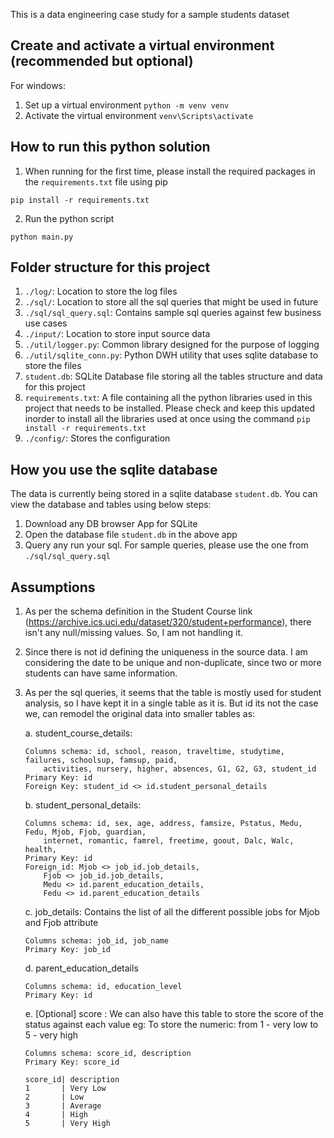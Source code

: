This is a data engineering case study for a sample students dataset


## Create and activate a virtual environment (recommended but optional)
For windows:
1. Set up a virtual environment `python -m venv venv`
2. Activate the virtual environment `venv\Scripts\activate`

## How to run this python solution
1. When running for the first time, please install the required packages in the `requirements.txt` file using pip
```
pip install -r requirements.txt
```
2. Run the python script
```
python main.py
```


## Folder structure for this project
1. `./log/`: Location to store the log files
2. `./sql/`: Location to store all the sql queries that might be used in future
3. `./sql/sql_query.sql`: Contains sample sql queries against few business use cases
4. `./input/`: Location to store input source data
5. `./util/logger.py`: Common library designed for the purpose of logging
6. `./util/sqlite_conn.py`: Python DWH utility that uses sqlite database to store the files
7. `student.db`: SQLite Database file storing all the tables structure and data for this project
8. `requirements.txt`: A file containing all the python libraries used in this project that needs to be installed. Please check and keep this updated inorder to install all the libraries used at once using the command `pip install -r requirements.txt`
9. `./config/`: Stores the configuration


## How you use the sqlite database
The data is currently being stored in a sqlite database `student.db`. You can view the database and tables using below steps:
1. Download any DB browser App for SQLite
2. Open the database file `student.db` in the above app
3. Query any run your sql. For sample queries, please use the one from `./sql/sql_query.sql`

## Assumptions
1. As per the schema definition in the Student Course link (https://archive.ics.uci.edu/dataset/320/student+performance), there isn't any null/missing values. So, I am not handling it.
2. Since there is not id defining the uniqueness in the source data. I am considering the date to be unique and non-duplicate, since two or more students can have same information.
3. As per the sql queries, it seems that the table is mostly used for student analysis, so I have kept it in a single table as it is. But id its not the case we, can remodel the original data into smaller tables as:
    
    a. student_course_details:
    ```
    Columns schema: id, school, reason, traveltime, studytime, failures, schoolsup, famsup, paid, 
        activities, nursery, higher, absences, G1, G2, G3, student_id
    Primary Key: id
    Foreign Key: student_id <> id.student_personal_details
    ```

    b. student_personal_details:
    ```
    Columns schema: id, sex, age, address, famsize, Pstatus, Medu, Fedu, Mjob, Fjob, guardian,
        internet, romantic, famrel, freetime, goout, Dalc, Walc, health, 
    Primary Key: id
    Foreign_id: Mjob <> job_id.job_details, 
        Fjob <> job_id.job_details, 
        Medu <> id.parent_education_details, 
        Fedu <> id.parent_education_details
    ```

    c. job_details: Contains the list of all the different possible jobs for Mjob and Fjob attribute
    ```
    Columns schema: job_id, job_name
    Primary Key: job_id
    ```

    d. parent_education_details
    ```
    Columns schema: id, education_level
    Primary Key: id
    ```

    e. [Optional] score : We can also have this table to store the score of the status against each value
    eg: To store the numeric: from 1 - very low to 5 - very high
    ```
    Columns schema: score_id, description
    Primary Key: score_id
    
    score_id| description
    1       | Very Low
    2       | Low
    3       | Average
    4       | High
    5       | Very High
    ```
